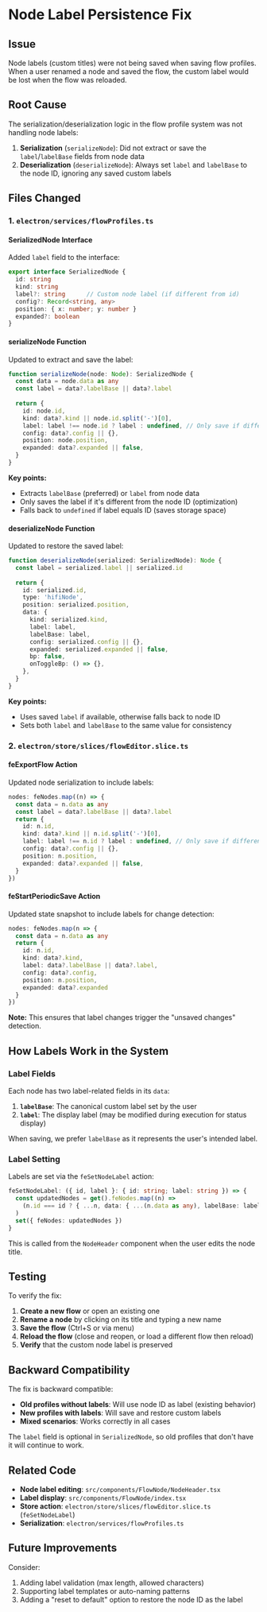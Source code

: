 # Node Label Persistence Fix

## Issue

Node labels (custom titles) were not being saved when saving flow profiles. When a user renamed a node and saved the flow, the custom label would be lost when the flow was reloaded.

## Root Cause

The serialization/deserialization logic in the flow profile system was not handling node labels:

1. **Serialization** (`serializeNode`): Did not extract or save the `label`/`labelBase` fields from node data
2. **Deserialization** (`deserializeNode`): Always set `label` and `labelBase` to the node ID, ignoring any saved custom labels

## Files Changed

### 1. `electron/services/flowProfiles.ts`

#### SerializedNode Interface
Added `label` field to the interface:

```typescript
export interface SerializedNode {
  id: string
  kind: string
  label?: string      // Custom node label (if different from id)
  config?: Record<string, any>
  position: { x: number; y: number }
  expanded?: boolean
}
```

#### serializeNode Function
Updated to extract and save the label:

```typescript
function serializeNode(node: Node): SerializedNode {
  const data = node.data as any
  const label = data?.labelBase || data?.label
  
  return {
    id: node.id,
    kind: data?.kind || node.id.split('-')[0],
    label: label !== node.id ? label : undefined, // Only save if different from id
    config: data?.config || {},
    position: node.position,
    expanded: data?.expanded || false,
  }
}
```

**Key points:**
- Extracts `labelBase` (preferred) or `label` from node data
- Only saves the label if it's different from the node ID (optimization)
- Falls back to `undefined` if label equals ID (saves storage space)

#### deserializeNode Function
Updated to restore the saved label:

```typescript
function deserializeNode(serialized: SerializedNode): Node {
  const label = serialized.label || serialized.id
  
  return {
    id: serialized.id,
    type: 'hifiNode',
    position: serialized.position,
    data: {
      kind: serialized.kind,
      label: label,
      labelBase: label,
      config: serialized.config || {},
      expanded: serialized.expanded || false,
      bp: false,
      onToggleBp: () => {},
    },
  }
}
```

**Key points:**
- Uses saved `label` if available, otherwise falls back to node ID
- Sets both `label` and `labelBase` to the same value for consistency

### 2. `electron/store/slices/flowEditor.slice.ts`

#### feExportFlow Action
Updated node serialization to include labels:

```typescript
nodes: feNodes.map((n) => {
  const data = n.data as any
  const label = data?.labelBase || data?.label
  return {
    id: n.id,
    kind: data?.kind || n.id.split('-')[0],
    label: label !== n.id ? label : undefined, // Only save if different from id
    config: data?.config || {},
    position: n.position,
    expanded: data?.expanded || false,
  }
})
```

#### feStartPeriodicSave Action
Updated state snapshot to include labels for change detection:

```typescript
nodes: feNodes.map(n => {
  const data = n.data as any
  return {
    id: n.id,
    kind: data?.kind,
    label: data?.labelBase || data?.label,
    config: data?.config,
    position: n.position,
    expanded: data?.expanded
  }
})
```

**Note:** This ensures that label changes trigger the "unsaved changes" detection.

## How Labels Work in the System

### Label Fields
Each node has two label-related fields in its `data`:

1. **`labelBase`**: The canonical custom label set by the user
2. **`label`**: The display label (may be modified during execution for status display)

When saving, we prefer `labelBase` as it represents the user's intended label.

### Label Setting
Labels are set via the `feSetNodeLabel` action:

```typescript
feSetNodeLabel: ({ id, label }: { id: string; label: string }) => {
  const updatedNodes = get().feNodes.map((n) => 
    (n.id === id ? { ...n, data: { ...(n.data as any), labelBase: label, label } } : n)
  )
  set({ feNodes: updatedNodes })
}
```

This is called from the `NodeHeader` component when the user edits the node title.

## Testing

To verify the fix:

1. **Create a new flow** or open an existing one
2. **Rename a node** by clicking on its title and typing a new name
3. **Save the flow** (Ctrl+S or via menu)
4. **Reload the flow** (close and reopen, or load a different flow then reload)
5. **Verify** that the custom node label is preserved

## Backward Compatibility

The fix is backward compatible:

- **Old profiles without labels**: Will use node ID as label (existing behavior)
- **New profiles with labels**: Will save and restore custom labels
- **Mixed scenarios**: Works correctly in all cases

The `label` field is optional in `SerializedNode`, so old profiles that don't have it will continue to work.

## Related Code

- **Node label editing**: `src/components/FlowNode/NodeHeader.tsx`
- **Label display**: `src/components/FlowNode/index.tsx`
- **Store action**: `electron/store/slices/flowEditor.slice.ts` (`feSetNodeLabel`)
- **Serialization**: `electron/services/flowProfiles.ts`

## Future Improvements

Consider:
1. Adding label validation (max length, allowed characters)
2. Supporting label templates or auto-naming patterns
3. Adding a "reset to default" option to restore the node ID as the label


